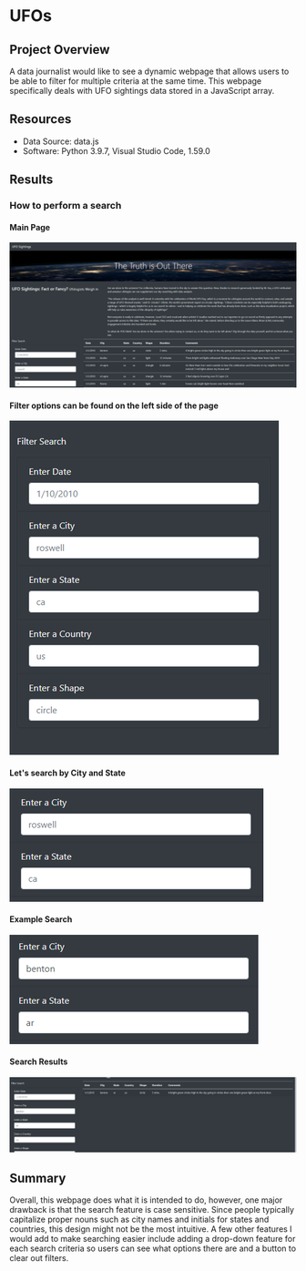 # UFOs

## Project Overview
A data journalist would like to see a dynamic webpage that allows users to be able to filter for multiple criteria at the same time. This webpage specifically deals with UFO sightings data stored in a JavaScript array. 

## Resources
- Data Source: data.js
- Software: Python 3.9.7, Visual Studio Code, 1.59.0

## Results 
### How to perform a search

#### Main Page
![alt text](https://github.com/thehatch4815162342/UFOs/blob/main/images/main_page.png?raw=true)

#### Filter options can be found on the left side of the page 
![alt text](https://github.com/thehatch4815162342/UFOs/blob/main/images/filter_options.png?raw=true)

#### Let's search by City and State
![alt text](https://github.com/thehatch4815162342/UFOs/blob/main/images/filter_city_and_state.png?raw=true)

#### Example Search
![alt text](https://github.com/thehatch4815162342/UFOs/blob/main/images/benton_ar.png?raw=true)

#### Search Results
![alt text](https://github.com/thehatch4815162342/UFOs/blob/main/images/filter_working.png?raw=true)

## Summary 
Overall, this webpage does what it is intended to do, however, one major drawback is that the search feature is case sensitive. Since people typically capitalize proper nouns such as city names and initials for states and countries, this design might not be the most intuitive. A few other features I would add to make searching easier include adding a drop-down feature for each search criteria so users can see what options there are and a button to clear out filters.




